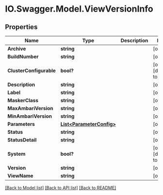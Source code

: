 # IO.Swagger.Model.ViewVersionInfo
## Properties

Name | Type | Description | Notes
------------ | ------------- | ------------- | -------------
**Archive** | **string** |  | [optional] 
**BuildNumber** | **string** |  | [optional] 
**ClusterConfigurable** | **bool?** |  | [optional] [default to false]
**Description** | **string** |  | [optional] 
**Label** | **string** |  | [optional] 
**MaskerClass** | **string** |  | [optional] 
**MaxAmbariVersion** | **string** |  | [optional] 
**MinAmbariVersion** | **string** |  | [optional] 
**Parameters** | [**List&lt;ParameterConfig&gt;**](ParameterConfig.md) |  | [optional] 
**Status** | **string** |  | [optional] 
**StatusDetail** | **string** |  | [optional] 
**System** | **bool?** |  | [optional] [default to false]
**Version** | **string** |  | [optional] 
**ViewName** | **string** |  | [optional] 

[[Back to Model list]](../README.md#documentation-for-models) [[Back to API list]](../README.md#documentation-for-api-endpoints) [[Back to README]](../README.md)

